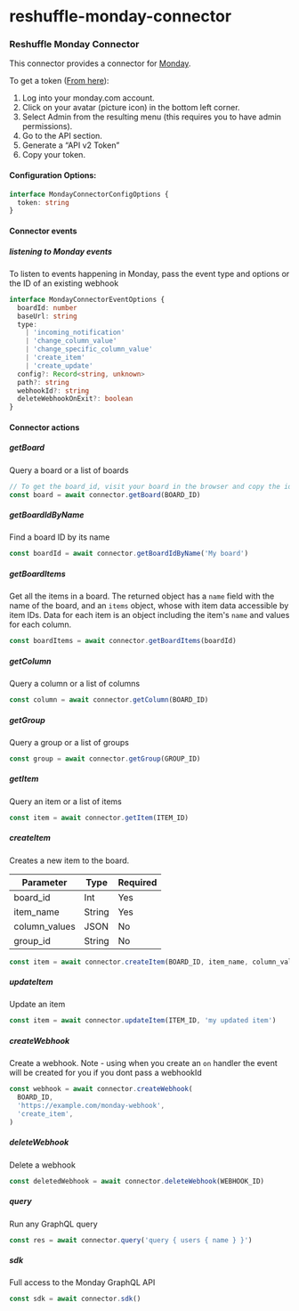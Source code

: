 # reshuffle-monday-connector

### Reshuffle Monday Connector

This connector provides a connector for [Monday](https://monday.com).

To get a token ([From here](https://monday.com/developers/v2#authentication-section)):

1. Log into your monday.com account.
2. Click on your avatar (picture icon) in the bottom left corner.
3. Select Admin from the resulting menu (this requires you to have admin permissions).
4. Go to the API section.
5. Generate a “API v2 Token”
6. Copy your token.

#### Configuration Options:

```typescript
interface MondayConnectorConfigOptions {
  token: string
}
```

#### Connector events

##### listening to Monday events

To listen to events happening in Monday, pass the event type and options or the ID of an existing webhook

```typescript
interface MondayConnectorEventOptions {
  boardId: number
  baseUrl: string
  type:
    | 'incoming_notification'
    | 'change_column_value'
    | 'change_specific_column_value'
    | 'create_item'
    | 'create_update'
  config?: Record<string, unknown>
  path?: string
  webhookId?: string
  deleteWebhookOnExit?: boolean
}
```

#### Connector actions

##### getBoard

Query a board or a list of boards

```typescript
// To get the board_id, visit your board in the browser and copy the id from the last part of the URL e.g. 123456789 from https://my-company.monday.com/boards/123456789
const board = await connector.getBoard(BOARD_ID)
```

##### getBoardIdByName

Find a board ID by its name

```typescript
const boardId = await connector.getBoardIdByName('My board')
```

##### getBoardItems

Get all the items in a board. The returned object has a `name` field with
the name of the board, and an `items` object, whose with item data accessible
by item IDs. Data for each item is an object including the item's `name` and
values for each column.

```typescript
const boardItems = await connector.getBoardItems(boardId)
```

##### getColumn

Query a column or a list of columns

```typescript
const column = await connector.getColumn(BOARD_ID)
```

##### getGroup

Query a group or a list of groups

```typescript
const group = await connector.getGroup(GROUP_ID)
```

##### getItem

Query an item or a list of items

```typescript
const item = await connector.getItem(ITEM_ID)
```

##### createItem

Creates a new item to the board.

| Parameter     | Type   | Required |
| ------------- | ------ | -------- |
| board_id      | Int    | Yes      |
| item_name     | String | Yes      |
| column_values | JSON   | No       |
| group_id      | String | No       |

```typescript
const item = await connector.createItem(BOARD_ID, item_name, column_values, group_id)
```

##### updateItem

Update an item

```typescript
const item = await connector.updateItem(ITEM_ID, 'my updated item')
```

##### createWebhook

Create a webhook. Note - using when you create an `on` handler the event will be created for you if you dont pass a webhookId

```typescript
const webhook = await connector.createWebhook(
  BOARD_ID,
  'https://example.com/monday-webhook',
  'create_item',
)
```

##### deleteWebhook

Delete a webhook

```typescript
const deletedWebhook = await connector.deleteWebhook(WEBHOOK_ID)
```

##### query

Run any GraphQL query

```typescript
const res = await connector.query('query { users { name } }')
```

##### sdk

Full access to the Monday GraphQL API

```typescript
const sdk = await connector.sdk()
```
